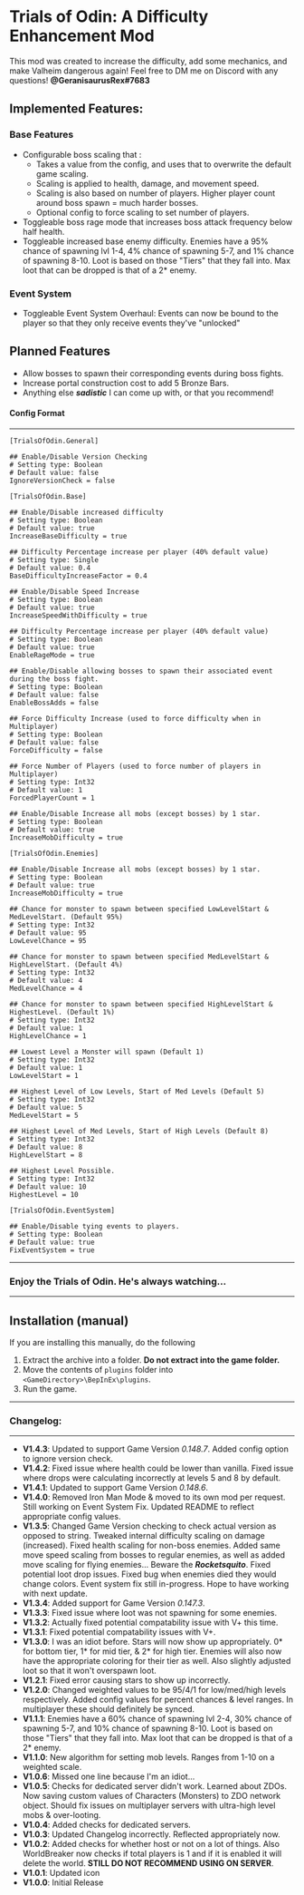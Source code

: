 # Trials of Odin: A Difficulty Enhancement Mod

This mod was created to increase the difficulty, add some mechanics, and make Valheim dangerous again! Feel free to DM me on Discord with any questions! **@GeranisaurusRex#7683**

## Implemented Features:

### Base Features

- Configurable boss scaling that :
  - Takes a value from the config, and uses that to overwrite the default game scaling.
  - Scaling is applied to health, damage, and movement speed.
  - Scaling is also based on number of players. Higher player count around boss spawn = much harder bosses.
  - Optional config to force scaling to set number of players.
- Toggleable boss rage mode that increases boss attack frequency below half health.
- Toggleable increased base enemy difficulty. Enemies have a 95% chance of spawning lvl 1-4, 4% chance of spawning 5-7, and 1% chance of spawning 8-10. Loot is based on those "Tiers" that they fall into. Max loot that can be dropped is that of a 2\* enemy.

### Event System

- Toggleable Event System Overhaul: Events can now be bound to the player so that they only receive events they've "unlocked"

## Planned Features

- Allow bosses to spawn their corresponding events during boss fights.
- Increase portal construction cost to add 5 Bronze Bars.
- Anything else **_sadistic_** I can come up with, or that you recommend!

#### Config Format

---

```
[TrialsOfOdin.General]

## Enable/Disable Version Checking
# Setting type: Boolean
# Default value: false
IgnoreVersionCheck = false

[TrialsOfOdin.Base]

## Enable/Disable increased difficulty
# Setting type: Boolean
# Default value: true
IncreaseBaseDifficulty = true

## Difficulty Percentage increase per player (40% default value)
# Setting type: Single
# Default value: 0.4
BaseDifficultyIncreaseFactor = 0.4

## Enable/Disable Speed Increase
# Setting type: Boolean
# Default value: true
IncreaseSpeedWithDifficulty = true

## Difficulty Percentage increase per player (40% default value)
# Setting type: Boolean
# Default value: true
EnableRageMode = true

## Enable/Disable allowing bosses to spawn their associated event during the boss fight.
# Setting type: Boolean
# Default value: false
EnableBossAdds = false

## Force Difficulty Increase (used to force difficulty when in Multiplayer)
# Setting type: Boolean
# Default value: false
ForceDifficulty = false

## Force Number of Players (used to force number of players in Multiplayer)
# Setting type: Int32
# Default value: 1
ForcedPlayerCount = 1

## Enable/Disable Increase all mobs (except bosses) by 1 star.
# Setting type: Boolean
# Default value: true
IncreaseMobDifficulty = true

[TrialsOfOdin.Enemies]

## Enable/Disable Increase all mobs (except bosses) by 1 star.
# Setting type: Boolean
# Default value: true
IncreaseMobDifficulty = true

## Chance for monster to spawn between specified LowLevelStart & MedLevelStart. (Default 95%)
# Setting type: Int32
# Default value: 95
LowLevelChance = 95

## Chance for monster to spawn between specified MedLevelStart & HighLevelStart. (Default 4%)
# Setting type: Int32
# Default value: 4
MedLevelChance = 4

## Chance for monster to spawn between specified HighLevelStart & HighestLevel. (Default 1%)
# Setting type: Int32
# Default value: 1
HighLevelChance = 1

## Lowest Level a Monster will spawn (Default 1)
# Setting type: Int32
# Default value: 1
LowLevelStart = 1

## Highest Level of Low Levels, Start of Med Levels (Default 5)
# Setting type: Int32
# Default value: 5
MedLevelStart = 5

## Highest Level of Med Levels, Start of High Levels (Default 8)
# Setting type: Int32
# Default value: 8
HighLevelStart = 8

## Highest Level Possible.
# Setting type: Int32
# Default value: 10
HighestLevel = 10

[TrialsOfOdin.EventSystem]

## Enable/Disable tying events to players.
# Setting type: Boolean
# Default value: true
FixEventSystem = true

```

---

### Enjoy the Trials of Odin. He's always watching...

---

## Installation (manual)

If you are installing this manually, do the following

1. Extract the archive into a folder. **Do not extract into the game folder.**
2. Move the contents of `plugins` folder into `<GameDirectory>\BepInEx\plugins`.
3. Run the game.

---

### Changelog:

---

- **V1.4.3**: Updated to support Game Version _0.148.7_. Added config option to ignore version check.
- **V1.4.2**: Fixed issue where health could be lower than vanilla. Fixed issue where drops were calculating incorrectly at levels 5 and 8 by default.
- **V1.4.1**: Updated to support Game Version _0.148.6_.
- **V1.4.0**: Removed Iron Man Mode & moved to its own mod per request. Still working on Event System Fix. Updated README to reflect appropriate config values.
- **V1.3.5**: Changed Game Version checking to check actual version as opposed to string. Tweaked internal difficulty scaling on damage (increased). Fixed health scaling for non-boss enemies. Added same move speed scaling from bosses to regular enemies, as well as added move scaling for flying enemies... Beware the **_Rocketsquito_**. Fixed potential loot drop issues. Fixed bug when enemies died they would change colors. Event system fix still in-progress. Hope to have working with next update.
- **V1.3.4**: Added support for Game Version _0.147.3_.
- **V1.3.3**: Fixed issue where loot was not spawning for some enemies.
- **V1.3.2**: Actually fixed potential compatability issue with V+ this time.
- **V1.3.1**: Fixed potential compatability issues with V+.
- **V1.3.0**: I was an idiot before. Stars will now show up appropriately. 0* for bottom tier, 1* for mid tier, & 2\* for high tier. Enemies will also now have the appropriate coloring for their tier as well. Also slightly adjusted loot so that it won't overspawn loot.
- **V1.2.1**: Fixed error causing stars to show up incorrectly.
- **V1.2.0**: Changed weighted values to be 95/4/1 for low/med/high levels respectively. Added config values for percent chances & level ranges. In multiplayer these should definitely be synced.
- **V1.1.1**: Enemies have a 60% chance of spawning lvl 2-4, 30% chance of spawning 5-7, and 10% chance of spawning 8-10. Loot is based on those "Tiers" that they fall into. Max loot that can be dropped is that of a 2\* enemy.
- **V1.1.0**: New algorithm for setting mob levels. Ranges from 1-10 on a weighted scale.
- **V1.0.6**: Missed one line because I'm an idiot...
- **V1.0.5**: Checks for dedicated server didn't work. Learned about ZDOs. Now saving custom values of Characters (Monsters) to ZDO network object. Should fix issues on multiplayer servers with ultra-high level mobs & over-looting.
- **V1.0.4**: Added checks for dedicated servers.
- **V1.0.3**: Updated Changelog incorrectly. Reflected appropriately now.
- **V1.0.2**: Added checks for whether host or not on a lot of things. Also WorldBreaker now checks if total players is 1 and if it is enabled it will delete the world. **STILL DO NOT RECOMMEND USING ON SERVER**.
- **V1.0.1**: Updated icon
- **V1.0.0**: Initial Release
